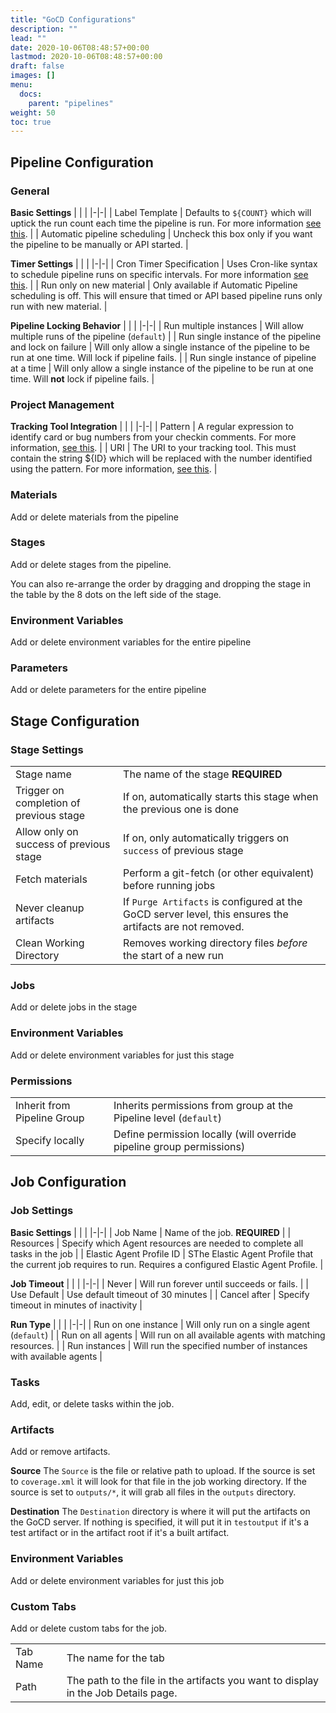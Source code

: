 ```yaml
---
title: "GoCD Configurations"
description: ""
lead: ""
date: 2020-10-06T08:48:57+00:00
lastmod: 2020-10-06T08:48:57+00:00
draft: false
images: []
menu:
  docs:
    parent: "pipelines"
weight: 50
toc: true
---
```


## Pipeline Configuration

### General

**Basic Settings**
| | | 
|-|-|
| Label Template | Defaults to `${COUNT}` which will uptick the run count each time the pipeline is run. For more information [see this](https://docs.gocd.org/21.2.0/configuration/pipeline_labeling.html). |
| Automatic pipeline scheduling | Uncheck this box only if you want the pipeline to be manually or API started. |

**Timer Settings**
| | | 
|-|-|
| Cron Timer Specification | Uses Cron-like syntax to schedule pipeline runs on specific intervals. For more information [see this](https://docs.gocd.org/21.2.0/configuration/admin_timer.html). |
| Run only on new material | Only available if Automatic Pipeline scheduling is off. This will ensure that timed or API based pipeline runs only run with new material. |

**Pipeline Locking Behavior**
| | | 
|-|-|
| Run multiple instances | Will allow multiple runs of the pipeline (`default`) |
| Run single instance of the pipeline and lock on failure | Will only allow a single instance of the pipeline to be run at one time. Will lock if pipeline fails. |
| Run single instance of pipeline at a time | Will only allow a single instance of the pipeline to be run at one time. Will **not** lock if pipeline fails. |


### Project Management

**Tracking Tool Integration**
| | | 
|-|-|
| Pattern | A regular expression to identify card or bug numbers from your checkin comments. For more information, [see this](https://docs.gocd.org/21.2.0/integration). |
| URI | The URI to your tracking tool. This must contain the string ${ID} which will be replaced with the number identified using the pattern. For more information, [see this](https://docs.gocd.org/21.2.0/integration). |

### Materials

Add or delete materials from the pipeline


### Stages

Add or delete stages from the pipeline.

You can also re-arrange the order by dragging and dropping the stage in the table by the 8 dots on the left side of the stage.

### Environment Variables

Add or delete environment variables for the entire pipeline

### Parameters

Add or delete parameters for the entire pipeline

## Stage Configuration

### Stage Settings
| | | 
|-|-|
| Stage name | The name of the stage **REQUIRED** |
| Trigger on completion of previous stage | If on, automatically starts this stage when the previous one is done |
| Allow only on success of previous stage | If on, only automatically triggers on `success` of previous stage |
| Fetch materials | Perform a git-fetch (or other equivalent) before running jobs |
| Never cleanup artifacts | If `Purge Artifacts` is configured at the GoCD server level, this ensures the artifacts are not removed. |
| Clean Working Directory | Removes working directory files *before* the start of a new run |

### Jobs

Add or delete jobs in the stage

### Environment Variables

Add or delete environment variables for just this stage

### Permissions
| | | 
|-|-|
| Inherit from Pipeline Group | Inherits permissions from group at the Pipeline level (`default`) |
| Specify locally | Define permission locally (will override pipeline group permissions) |

## Job Configuration

### Job Settings

**Basic Settings**
| | | 
|-|-|
| Job Name | Name of the job. **REQUIRED** |
| Resources | Specify which Agent resources are needed to complete all tasks in the job |
| Elastic Agent Profile ID | SThe Elastic Agent Profile that the current job requires to run. Requires a configured Elastic Agent Profile. |

**Job Timeout**
| | | 
|-|-|
| Never | Will run forever until succeeds or fails. |
| Use Default | Use default timeout of 30 minutes |
| Cancel after | Specify timeout in minutes of inactivity |

**Run Type**
| | | 
|-|-|
| Run on one instance | Will only run on a single agent (`default`) |
| Run on all agents | Will run on all available agents with matching resources. |
| Run instances | Will run the specified number of instances with available agents |


### Tasks

Add, edit, or delete tasks within the job.

### Artifacts

Add or remove artifacts. 

**Source**
The `Source` is the file or relative path to upload. If the source is set to `coverage.xml` it will look for that file in the job working directory. If the source is set to `outputs/*`, it will grab all files in the `outputs` directory.

**Destination**
The `Destination` directory is where it will put the artifacts on the GoCD server. If nothing is specified, it will put it in `testoutput` if it's a test artifact or in the artifact root if it's a built artifact. 

### Environment Variables

Add or delete environment variables for just this job

### Custom Tabs

Add or delete custom tabs for the job. 

| | | 
|-|-|
| Tab Name | The name for the tab |
| Path | The path to the file in the artifacts you want to display in the Job Details page. |
